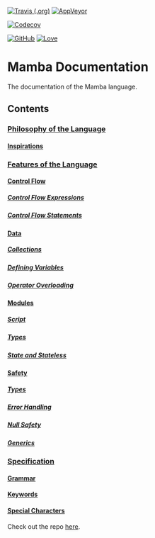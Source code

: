 [![Travis (.org)](https://img.shields.io/travis/JSAbrahams/mamba.svg?style=for-the-badge&logo=travis)](https://travis-ci.org/JSAbrahams/mamba)
 [![AppVeyor](https://img.shields.io/appveyor/ci/JSAbrahams/mamba.svg?style=for-the-badge&logo=appveyor)](https://ci.appveyor.com/project/JSAbrahams/mamba)
 
 [![Codecov](https://img.shields.io/codecov/c/github/JSAbrahams/mamba.svg?style=for-the-badge&logo=codecov)](https://codecov.io/gh/JSAbrahams/mamba)
 
 [![GitHub](https://img.shields.io/github/license/JSAbrahams/mamba.svg?style=for-the-badge)](https://github.com/JSAbrahams/mamba/blob/master/LICENSE)
 [![Love](https://img.shields.io/badge/Built%20with-%E2%99%A5-red.svg?style=for-the-badge)](https://github.com/JSAbrahams/mamba)
 
# Mamba Documentation

The documentation of the Mamba language.

## Contents

### [Philosophy of the Language](/philosophy/README.md)
#### [Inspirations](/philosophy/inspiration.md)

### [Features of the Language](/features/README.md)

#### [Control Flow](/features/control_flow/README.md)
##### [Control Flow Expressions](/features/control_flow/control_flow_expression.md)
##### [Control Flow Statements](/features/control_flow/control_flow_statement.md)

#### [Data](/features/data/README.md)
##### [Collections](/features/data/collections.md)
##### [Defining Variables](/features/data/defining_variables.md)
##### [Operator Overloading](/features/data/operator_overloading.md)

#### [Modules](/features/modules/README.md)
##### [Script](/features/modules/script.md)
##### [Types](/features/modules/types.md)
##### [State and Stateless](/features/modules/state_stateless.md)

#### [Safety](/features/safety/README.md)
##### [Types](/features/safety/types.md)
##### [Error Handling](/features/safety/error_handling.md)
##### [Null Safety](/features/safety/null_safety.md)
##### [Generics](/features/safety/generics.md)

### [Specification](/spec/README.md)
#### [Grammar](/spec/grammar.md)
#### [Keywords](/spec/keywords.md)
#### [Special Characters](/spec/special_characters.md)

Check out the repo [here](https://github.com/JSAbrahams/mamba/).
